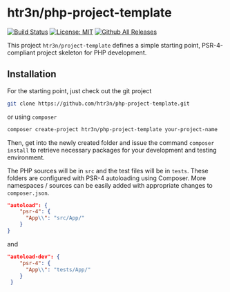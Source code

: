 # htr3n/php-project-template

[![Build Status](https://img.shields.io/travis/htr3n/php-project-template/master.svg?style=flat-square)](https://travis-ci.org/htr3n/php-project-template)
[![License: MIT](https://img.shields.io/badge/License-MIT-blue.svg)](https://opensource.org/licenses/MIT)
[![Github All Releases](https://img.shields.io/github/downloads/htr3n/php-project-template/total.svg)](https://github.com/htr3n/php-project-template/releases)

This project `htr3n/project-template` defines a simple starting point, PSR-4-compliant project skeleton for PHP development.


## Installation

For the starting point, just check out the git project

```sh
git clone https://github.com/htr3n/php-project-template.git
```

or using `composer`

```sh
composer create-project htr3n/php-project-template your-project-name
```

Then, get into the newly created folder and issue the command `composer install` to retrieve necessary packages for your development and testing environment.

The PHP sources will be in `src` and the test files will be in `tests`. These folders are configured with PSR-4 autoloading using Composer. More namespaces / sources can be easily added with appropriate changes to `composer.json`.

```json
"autoload": {
    "psr-4": {
      "App\\": "src/App/"
    }
}
```

and 

```json
"autoload-dev": {
    "psr-4": {
      "App\\": "tests/App/"
    }
 }
```
